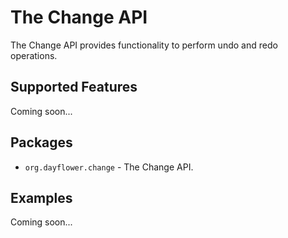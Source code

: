 The Change API
==============
The Change API provides functionality to perform undo and redo operations.

Supported Features
------------------
Coming soon...

Packages
--------
* `org.dayflower.change` - The Change API.

Examples
--------
Coming soon...